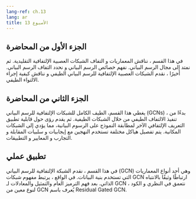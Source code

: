 ```yaml
---
lang-ref: ch.13
lang: ar
title: الأسبوع 13
---
```



## الجزء اﻷول من المحاضرة

في هذا القسم ، نناقش المعماريات و التفاف الشبكات العصبية الإلتفافية التقليدية. ثم نمتد إلى مجال الرسم البياني. نفهم خصائص الرسم البياني و نحدد التفاف الرسم البياني. أخيرًا ، نقدم الشبكات العصبية الإلتفافية للرسم البياني الطيفي و نناقش كيفية إجراء الالتواء الطيفي.




## الجزء الثاني من المحاضرة

يغطي هذا القسم، الطيف الكامل للشبكات الإلتفافية للرسم البياني (GCNs) ، بدءًا من تنفيذ الالتفاف الطيفي من خلال الشبكات الطيفية. ثم يقدم رؤى حول قابلية تطبيق التعريف الإلتفافي الآخر لمطابقة النموذج على الرسوم البيانية، مما يؤدي إلى الشبكات المكانية. يتم تفصيل هياكل مختلفة تستخدم النهجين مع إيجابيات و سلبيات المقابلة و التجارب و المعايير و التطبيقات.




## تطبيق عملي

في هذا القسم ، نقدم الشبكة الإلتفافية للرسم البياني (GCN) وهي أحد أنواع المعماريات التي تستخدم بنية البيانات. في الواقع ، يرتبط مفهوم شبكات GCN ارتباطًا وثيقًا بالانتباه الذاتي. بعد فهم الترميز العام والتمثيل والمعادلات لـ GCN ، نتعمق في النظري و الكود لنوع معين من GCN يُعرف باسم Residual Gated GCN.